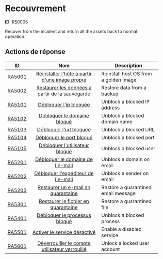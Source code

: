 # Recouvrement 

**ID**: RS0005

Recover from the incident and return all the assets back to normal operation.
## Actions de réponse

| ID    | Nom     | Description |
|:-----:|:--------:|-------------|
| [RA5001](../Response_Actions/RA_5001_reinstall_host_from_golden_image.md) | [Réinstaller l'hôte à partir d'une image propre](../Response_Actions/RA_5001_reinstall_host_from_golden_image.md) | Reinstall host OS from a golden image |
| [RA5002](../Response_Actions/RA_5002_restore_data_from_backup.md) | [Restaurer les données à partir de la sauvegarde](../Response_Actions/RA_5002_restore_data_from_backup.md) | Restore data from a backup |
| [RA5101](../Response_Actions/RA_5101_unblock_blocked_ip.md) | [Débloquer l'ip bloquée](../Response_Actions/RA_5101_unblock_blocked_ip.md) | Unblock a blocked IP address |
| [RA5102](../Response_Actions/RA_5102_unblock_blocked_domain.md) | [Débloquer le domaine bloqué](../Response_Actions/RA_5102_unblock_blocked_domain.md) | Unblock a blocked domain name |
| [RA5103](../Response_Actions/RA_5103_unblock_blocked_url.md) | [Débloquer l'url bloquée](../Response_Actions/RA_5103_unblock_blocked_url.md) | Unblock a blocked URL |
| [RA5104](../Response_Actions/RA_5104_unblock_blocked_port.md) | [Débloquer le port bloqué](../Response_Actions/RA_5104_unblock_blocked_port.md) | Unblock a blocked port |
| [RA5105](../Response_Actions/RA_5105_unblock_blocked_user.md) | [Débloquer l'utilisateur bloqué](../Response_Actions/RA_5105_unblock_blocked_user.md) | Unblock a blocked user |
| [RA5201](../Response_Actions/RA_5201_unblock_domain_on_email.md) | [Débloquer le domaine de l'e-mail](../Response_Actions/RA_5201_unblock_domain_on_email.md) | Unblock a domain on email |
| [RA5202](../Response_Actions/RA_5202_unblock_sender_on_email.md) | [Débloquer l'expéditeur de l'e-mail](../Response_Actions/RA_5202_unblock_sender_on_email.md) | Unblock a sender on email |
| [RA5203](../Response_Actions/RA_5203_restore_quarantined_email_message.md) | [Restaurer un e-mail en quarantaine](../Response_Actions/RA_5203_restore_quarantined_email_message.md) | Restore a quarantined email message |
| [RA5301](../Response_Actions/RA_5301_restore_quarantined_file.md) | [Restaurer le fichier en quarantaine](../Response_Actions/RA_5301_restore_quarantined_file.md) | Restore a quarantined file |
| [RA5401](../Response_Actions/RA_5401_unblock_blocked_process.md) | [Débloquer le processus bloqué](../Response_Actions/RA_5401_unblock_blocked_process.md) | Unblock a blocked process |
| [RA5501](../Response_Actions/RA_5501_enable_disabled_service.md) | [Activer le service désactivé](../Response_Actions/RA_5501_enable_disabled_service.md) | Enable a disabled service |
| [RA5601](../Response_Actions/RA_5601_unlock_locked_user_account.md) | [Déverrouiller le compte utilisateur verrouillé](../Response_Actions/RA_5601_unlock_locked_user_account.md) | Unlock a locked user account |